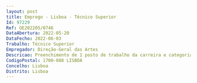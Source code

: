 ```yaml
--- 
layout: post
title: Emprego - Lisboa - Técnico Superior
Id: 97229
Ref: OE202205/0746
DataAbertura: 2022-05-20
DataFecho: 2022-06-03
Trabalho: Técnico Superior
Empregador: Direção-Geral das Artes
Descricao: Preenchimento de 1 posto de trabalho da carreira e categoria de técnico superior, por recurso à mobilidade na categoria ou intercarreiras, integrado na Direção de Serviços de Apoio às Artes, com vista ao desempenho das seguintes atividades a)	Emissão de pareceres técnico jurídicos na área do Direito Administrativo  b)	Apoio técnico jurídico diversificado no âmbito dos programas de apoio às artes em todas as suas fases procedimentais c)	Elaboração de respostas a reclamações no âmbito dos concursos de financiamento às artes d)	Elaboração das respostas aos pedidos de esclarecimentos técnicos no âmbito da fase de apresentação de candidaturas aos programas de apoio às artes, após análise e interpretação dos elementos expostos pelos interessados e)	Acompanhamento e apoio técnico jurídico na implementação das representações oficiais portuguesas em eventos internacionais de arte contemporânea f)	Negociação e elaboração de contratos, designadamente administrativos, de edição e de apoio financeiro às artes.
CodigoPostal: 1700-088 LISBOA
Concelho: Lisboa
Distrito: Lisboa
--- 
```

